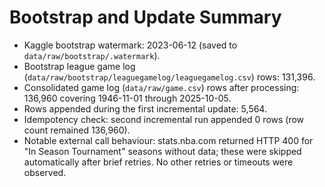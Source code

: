 # Bootstrap and Update Summary

- Kaggle bootstrap watermark: 2023-06-12 (saved to `data/raw/bootstrap/.watermark`).
- Bootstrap league game log (`data/raw/bootstrap/leaguegamelog/leaguegamelog.csv`) rows: 131,396.
- Consolidated game log (`data/raw/game.csv`) rows after processing: 136,960 covering 1946-11-01 through 2025-10-05.
- Rows appended during the first incremental update: 5,564.
- Idempotency check: second incremental run appended 0 rows (row count remained 136,960).
- Notable external call behaviour: stats.nba.com returned HTTP 400 for "In Season Tournament" seasons without data; these were skipped automatically after brief retries. No other retries or timeouts were observed.
